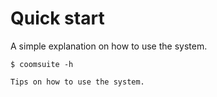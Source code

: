 # Quick start

A simple explanation on how to use the system.

```console
$ coomsuite -h
```

```{tip}
Tips on how to use the system.
```
